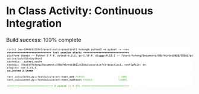 # In Class Activity: Continuous Integration
Build success: 100% complete


![Coverage](https://github.com/hucatherine7/ci-practice2/blob/main/ICA_Coverage.png)
